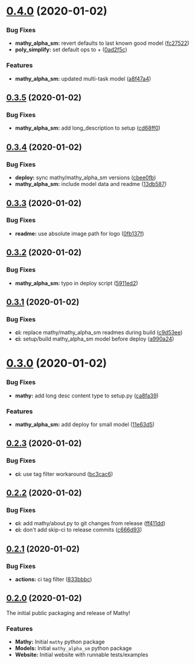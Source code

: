 # [0.4.0](https://github.com/justindujardin/mathy/compare/v0.3.5...v0.4.0) (2020-01-02)


### Bug Fixes

* **mathy_alpha_sm:** revert defaults to last known good model ([fc27522](https://github.com/justindujardin/mathy/commit/fc275229425f984642dbe12d4a7f637c8267a526))
* **poly_simplify:** set default ops to + ([0ad2f5c](https://github.com/justindujardin/mathy/commit/0ad2f5c12b40d51620926047795f90cbf27a5935))


### Features

* **mathy_alpha_sm:** updated multi-task model ([a8f47a4](https://github.com/justindujardin/mathy/commit/a8f47a4654d677f72d4b83f199cd5045b9254933))

## [0.3.5](https://github.com/justindujardin/mathy/compare/v0.3.4...v0.3.5) (2020-01-02)


### Bug Fixes

* **mathy_alpha_sm:** add long_description to setup ([cd68ff0](https://github.com/justindujardin/mathy/commit/cd68ff0abda877e479d0674bc994197e3557321c))

## [0.3.4](https://github.com/justindujardin/mathy/compare/v0.3.3...v0.3.4) (2020-01-02)


### Bug Fixes

* **deploy:** sync mathy/mathy_alpha_sm versions ([cbee0fb](https://github.com/justindujardin/mathy/commit/cbee0fb0fd0601409c8e630fa347602eb9cafd7d))
* **mathy_alpha_sm:** include model data and readme ([13db587](https://github.com/justindujardin/mathy/commit/13db587a9ffa8b8959eb4b36081eefa5b84665cf))

## [0.3.3](https://github.com/justindujardin/mathy/compare/v0.3.2...v0.3.3) (2020-01-02)


### Bug Fixes

* **readme:** use absolute image path for logo ([0fb137f](https://github.com/justindujardin/mathy/commit/0fb137fd55dcd66bef5991388fdee5aa70cda087))

## [0.3.2](https://github.com/justindujardin/mathy/compare/v0.3.1...v0.3.2) (2020-01-02)


### Bug Fixes

* **mathy_alpha_sm:** typo in deploy script ([5911ed2](https://github.com/justindujardin/mathy/commit/5911ed2d9019abf782073b1ffe828b40772696d9))

## [0.3.1](https://github.com/justindujardin/mathy/compare/v0.3.0...v0.3.1) (2020-01-02)


### Bug Fixes

* **ci:** replace mathy/mathy_alpha_sm readmes during build ([c9d53ee](https://github.com/justindujardin/mathy/commit/c9d53ee0b9b9561f44da1b30f77e7406c7792b71))
* **ci:** setup/build mathy_alpha_sm model before deploy ([a990a24](https://github.com/justindujardin/mathy/commit/a990a245ccbd1330e4d0fea7b80190b8e3f2a816))

# [0.3.0](https://github.com/justindujardin/mathy/compare/v0.2.3...v0.3.0) (2020-01-02)


### Bug Fixes

* **mathy:** add long desc content type to setup.py ([ca8fa39](https://github.com/justindujardin/mathy/commit/ca8fa39703dd5fd046cb5059bb106da8e9595e0b))


### Features

* **mathy_alpha_sm:** add deploy for small model ([11e63d5](https://github.com/justindujardin/mathy/commit/11e63d521e7f2fe7d0bf8ceab5e31341a3c79f1c))

## [0.2.3](https://github.com/justindujardin/mathy/compare/v0.2.2...v0.2.3) (2020-01-02)


### Bug Fixes

* **ci:** use tag filter workaround ([bc3cac6](https://github.com/justindujardin/mathy/commit/bc3cac64da15dc21a8797b5d2cdc0920c6f4fe5e))

## [0.2.2](https://github.com/justindujardin/mathy/compare/v0.2.1...v0.2.2) (2020-01-02)


### Bug Fixes

* **ci:** add mathy/about.py to git changes from release ([ff411dd](https://github.com/justindujardin/mathy/commit/ff411dd01aa65521c1eb65c8de4a9ac3306b04a2))
* **ci:** don't add skip-ci to release commits ([c666d93](https://github.com/justindujardin/mathy/commit/c666d93b847764b54e3a480217299e8625677591))

## [0.2.1](https://github.com/justindujardin/mathy/compare/v0.2.0...v0.2.1) (2020-01-02)


### Bug Fixes

* **actions:** ci tag filter ([833bbbc](https://github.com/justindujardin/mathy/commit/833bbbc4ffa7cb3b9c6d0963df4d8945c608aaad))

## [0.2.0](https://github.com/justindujardin/mathy/compare/v0.1.0...v0.2.0) (2020-01-02)

The initial public packaging and release of Mathy!

### Features

- **Mathy:** Initial `mathy` python package
- **Models:** Initial `mathy_alpha_sm` python package
- **Website:** Initial website with runnable tests/examples
